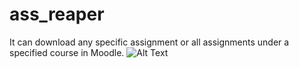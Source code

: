 # ass_reaper
It can download any specific assignment or all assignments under a specified course in Moodle.
![Alt Text](https://github.com/debanjanxy/ass_reaper/blob/master/img/first.gif)
